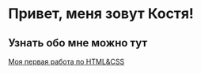 # Привет, меня зовут Костя!

## Узнать обо мне можно тут

[Моя первая работа по HTML&CSS](https://alexa-kos.github.io/resume/
)
